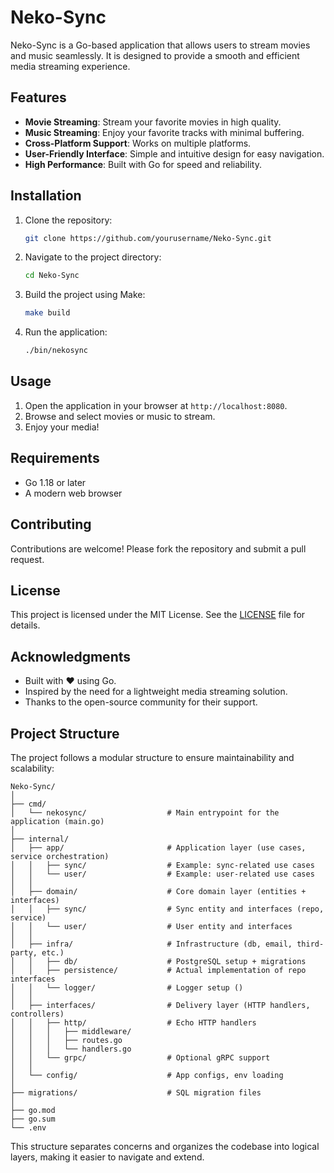 # Neko-Sync

Neko-Sync is a Go-based application that allows users to stream movies and music seamlessly. It is designed to provide a smooth and efficient media streaming experience.

## Features

- **Movie Streaming**: Stream your favorite movies in high quality.
- **Music Streaming**: Enjoy your favorite tracks with minimal buffering.
- **Cross-Platform Support**: Works on multiple platforms.
- **User-Friendly Interface**: Simple and intuitive design for easy navigation.
- **High Performance**: Built with Go for speed and reliability.

## Installation

1. Clone the repository:
   ```bash
   git clone https://github.com/yourusername/Neko-Sync.git
   ```
2. Navigate to the project directory:
   ```bash
   cd Neko-Sync
   ```
3. Build the project using Make:
   ```bash
   make build
   ```
4. Run the application:
   ```bash
   ./bin/nekosync
   ```

## Usage

1. Open the application in your browser at `http://localhost:8080`.
2. Browse and select movies or music to stream.
3. Enjoy your media!

## Requirements

- Go 1.18 or later
- A modern web browser

## Contributing

Contributions are welcome! Please fork the repository and submit a pull request.

## License

This project is licensed under the MIT License. See the [LICENSE](LICENSE) file for details.

## Acknowledgments

- Built with ❤️ using Go.
- Inspired by the need for a lightweight media streaming solution.
- Thanks to the open-source community for their support.

## Project Structure

The project follows a modular structure to ensure maintainability and scalability:

```
Neko-Sync/
│
├── cmd/
│   └── nekosync/                  # Main entrypoint for the application (main.go)
│
├── internal/
│   ├── app/                       # Application layer (use cases, service orchestration)
│   │   ├── sync/                  # Example: sync-related use cases
│   │   └── user/                  # Example: user-related use cases
│   │
│   ├── domain/                    # Core domain layer (entities + interfaces)
│   │   ├── sync/                  # Sync entity and interfaces (repo, service)
│   │   └── user/                  # User entity and interfaces
│   │
│   ├── infra/                     # Infrastructure (db, email, third-party, etc.)
│   │   ├── db/                    # PostgreSQL setup + migrations
│   │   ├── persistence/           # Actual implementation of repo interfaces
│   │   └── logger/                # Logger setup ()
│   │
│   ├── interfaces/                # Delivery layer (HTTP handlers, controllers)
│   │   ├── http/                  # Echo HTTP handlers
│   │   │   ├── middleware/
│   │   │   ├── routes.go
│   │   │   └── handlers.go
│   │   └── grpc/                  # Optional gRPC support
│   │
│   └── config/                    # App configs, env loading
│
├── migrations/                    # SQL migration files
│
├── go.mod
├── go.sum
└── .env
```

This structure separates concerns and organizes the codebase into logical layers, making it easier to navigate and extend.